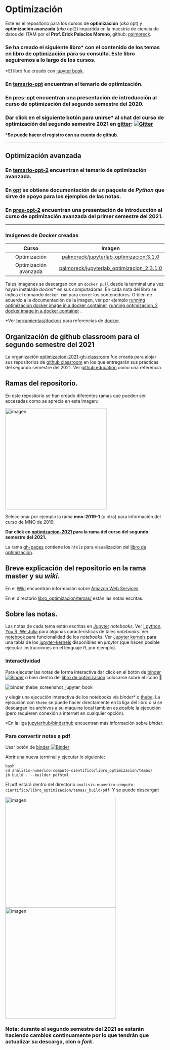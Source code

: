 # Optimización

Este es el repositorio para los cursos de **optimización** (*aka* opt) y **optimización avanzada** (*aka* opt2) impartida en la maestría de ciencia de datos del ITAM por el **Prof. Erick Palacios Moreno**, github: [palmoreck](https://github.com/palmoreck).

### Se ha creado el siguiente libro\* con el contenido de los temas en [libro de optimización](https://itam-ds.github.io/analisis-numerico-computo-cientifico/) para su consulta. Este libro seguiremos a lo largo de los cursos.

\*El libro fue creado con [jupyter book](https://jupyterbook.org/intro.html).

### En [temario-opt](https://drive.google.com/file/d/1dj7bU5uN_ngEhUxhKL9YzCfPGLVc8Z0j/view?usp=sharing) encuentran el temario de optimización.

### En [pres-opt](https://hackmd.io/@palmoreck/Hkr5rVQ-v) encuentran una presentación de introducción al curso de optimización del segundo semestre del 2020.

### Dar click en el siguiente botón para unirse\* al chat del curso de optimización del segundo semestre 2021 en [gitter](https://gitter.im/): [![Gitter](https://badges.gitter.im/optimizacion-2021/community.svg)](https://gitter.im/optimizacion-2021/community?utm_source=badge&utm_medium=badge&utm_campaign=pr-badge)

\***Se puede hacer el registro con su cuenta de [github](https://github.com/)**.

---

## Optimización avanzada

### En [temario-opt-2](https://drive.google.com/file/d/17ydFChBFxxAOzsIPwUu90KR01zRXdCNZ/view?usp=sharing) encuentran el temario de optimización avanzada.

### En [opt](https://analisis-numerico-computo-cientifico.readthedocs.io/) se obtiene documentación de un paquete de *Python* que sirve de apoyo para los ejemplos de las notas.

### En [pres-opt-2](https://hackmd.io/@palmoreck/SklS4hhAD#/) encuentran una presentación de introducción al curso de optimización avanzada del primer semestre del 2021.

---

### Imágenes de *Docker* creadas

|Curso| Imagen|
|:---:|:---:|
|Optimización | [palmoreck/jupyterlab_optimizacion:3.1.0](https://github.com/palmoreck/dockerfiles/tree/master/jupyterlab/optimizacion)|
|Optimización avanzada | [palmoreck/jupyterlab_optimizacion_2:3.1.0](https://github.com/palmoreck/dockerfiles/tree/master/jupyterlab/optimizacion_2)

Tales imágenes se descargan con un `docker pull` desde la terminal una vez hayan instalado *docker*\* en sus computadoras. En cada nota del libro se indica el comando `docker run` para correr los contenedores. O bien de acuerdo a la documentación de la imagen, ver por ejemplo [running optimizacion docker image in a docker container](https://github.com/palmoreck/dockerfiles/blob/master/jupyterlab/optimizacion/README.md#running-jupyterlab_optimizacion-docker-image-in-a-docker-container), [running optimizacion_2 docker image in a docker container](https://github.com/palmoreck/dockerfiles/blob/master/jupyterlab/optimizacion_2/README.md#running-jupyterlab_optimizacion_2-docker-image-in-a-docker-container) . 

\*Ver [herramientas/docker/](https://github.com/ITAM-DS/Propedeutico/tree/master/herramientas/docker) para referencias de [docker](https://www.docker.com/).


## Organización de github classroom para el segundo semestre del 2021

La organización [optimizacion-2021-gh-classroom](https://github.com/optimizacion-2021-gh-classroom) fue creada para alojar sus repositorios de [github classroom](https://classroom.github.com/) en los que entregarán sus prácticas del segundo semestre del 2021. Ver [github education](https://github.com/education) como una referencia.

## Ramas del repositorio.

En este repositorio se han creado diferentes ramas que pueden ser accesadas como se aprecia en esta imagen:

<img width="320" alt="imagen" src="https://user-images.githubusercontent.com/3290689/89135347-8a8ea600-d4f2-11ea-9699-0395fd784ebd.png">

Seleccionar por ejemplo la rama **mno-2019-1** (u otra) para información del curso de MNO de 2019.

**Dar click en [optimizacion-2021](https://github.com/ITAM-DS/analisis-numerico-computo-cientifico/tree/optimizacion-2021) para la rama del curso del segundo semestre del 2021.**

La rama [gh-pages](https://github.com/ITAM-DS/analisis-numerico-computo-cientifico/tree/gh-pages) contiene los `html`s para visualización del [libro de optimización](https://itam-ds.github.io/analisis-numerico-computo-cientifico/).


## Breve explicación del repositorio en la rama master y su *wiki*.

En el [Wiki](https://github.com/ITAM-DS/analisis-numerico-computo-cientifico/wiki) encuentran información sobre [Amazon Web Services](https://aws.amazon.com/es/).

En el directorio [libro_optimizacion/temas/](libro_optimizacion/temas/) están las notas escritas. 

## Sobre las notas. 

Las notas de cada tema están escritas en [Jupyter](https://jupyter.org/) *notebooks*. Ver [I python, You R, We Julia](https://blog.jupyter.org/i-python-you-r-we-julia-baf064ca1fb6) para algunas características de tales *notebooks*. Ver [notebook](https://jupyterlab.readthedocs.io/en/stable/user/notebook.html) para funcionalidad de los *notebooks*. Ver [Jupyter kernels](https://github.com/jupyter/jupyter/wiki/Jupyter-kernels) para una tabla de los [jupyter-kernels](https://jupyter.readthedocs.io/en/latest/install.html?highlight=install%20kernel#jupyter-kernels) disponibles en *jupyter* (que hacen posible ejecutar instrucciones en el lenguaje *R*, por ejemplo).

### Interactividad

Para ejecutar las notas de forma interactiva dar click en el botón de [binder](https://mybinder.org/) [![Binder](https://mybinder.org/badge_logo.svg)](https://mybinder.org/v2/gh/palmoreck/dockerfiles-for-binder/jupyterlab_optimizacion_2?urlpath=lab/tree/analisis-numerico-computo-cientifico/) o bien dentro del [libro de optimización](https://itam-ds.github.io/analisis-numerico-computo-cientifico/) colocarse sobre el ícono :rocket: 

![binder_thebe_screenshot_jupyter_book](https://user-images.githubusercontent.com/3290689/89106057-42855b80-d3ec-11ea-8519-97f32b66570d.png)

y elegir una ejecución interactiva de los notebooks vía *binder*\* o [thebe](https://github.com/executablebooks/thebe). La ejecución con `thebe` se puede hacer directamente en la liga del libro o si se descargan los archivos a su máquina local también es posible la ejecución (pero requieren conexión a internet en cualquier opción).

\*En la liga [jupyterhub/binderhub](https://github.com/jupyterhub/binderhub) encuentran más información sobre *binder*.

### Para convertir notas a pdf

Usar botón de [binder](https://mybinder.org/) [![Binder](https://mybinder.org/badge_logo.svg)](https://mybinder.org/v2/gh/palmoreck/dockerfiles-for-binder/jupyterlab_optimizacion_2?urlpath=lab/tree/analisis-numerico-computo-cientifico/)

Abrir una nueva terminal y ejecutar lo siguiente:

```
bash
cd analisis-numerico-computo-cientifico/libro_optimizacion/temas/
jb build . --builder pdfhtml
```

El pdf estará dentro del directorio `analisis-numerico-computo-cientifico/libro_optimizacion/temas/_build/pdf`. Y se puede descargar:

<img width="350" alt="imagen" src="https://user-images.githubusercontent.com/3290689/89846762-c60b1f00-db47-11ea-8d2e-1d21b92ae8b5.png">


<img width="350" alt="imagen" src="https://user-images.githubusercontent.com/3290689/89846768-c9060f80-db47-11ea-8ab0-131e925732ec.png">

### Nota: durante el segundo semestre del 2021 se estarán haciendo cambios continuamente por lo que tendrán que actualizar su descarga, clon o *fork*.

